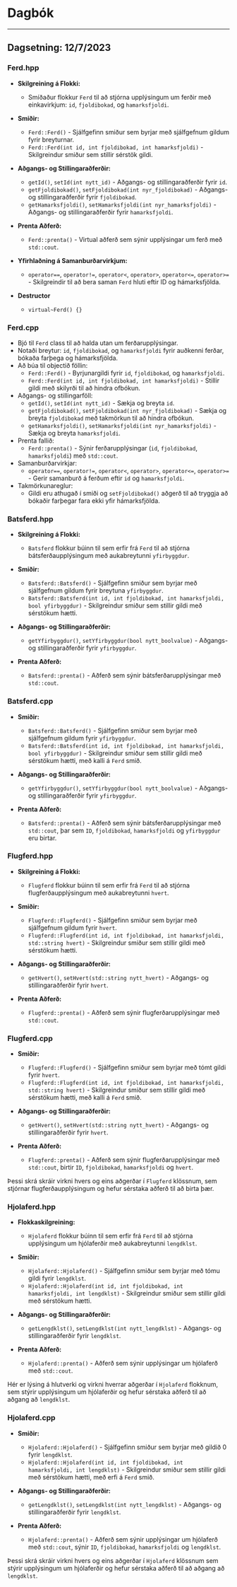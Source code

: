 # Dagbók
---
## **Dagsetning: 12/7/2023**  
### Ferd.hpp
  - **Skilgreining á Flokki:**
    - Smíðaður flokkur `Ferd` til að stjórna upplýsingum um ferðir með einkavirkjum: `id`, `fjoldibokad`, og `hamarksfjoldi`.
  
  - **Smiðir:**
    - `Ferd::Ferd()` - Sjálfgefinn smiður sem byrjar með sjálfgefnum gildum fyrir breyturnar.
    - `Ferd::Ferd(int id, int fjoldibokad, int hamarksfjoldi)` - Skilgreindur smiður sem stillir sérstök gildi.
  
  - **Aðgangs- og Stillingaraðferðir:**
    - `getId()`, `setId(int nytt_id)` - Aðgangs- og stillingaraðferðir fyrir `id`.
    - `getFjoldibokad()`, `setFjoldibokad(int nyr_fjoldibokad)` - Aðgangs- og stillingaraðferðir fyrir `fjoldibokad`.
    - `getHamarksfjoldi()`, `setHamarksfjoldi(int nyr_hamarksfjoldi)` - Aðgangs- og stillingaraðferðir fyrir `hamarksfjoldi`.
  
  - **Prenta Aðferð:**
    - `Ferd::prenta()` - Virtual aðferð sem sýnir upplýsingar um ferð með `std::cout`.
  
  - **Yfirhlaðning á Samanburðarvirkjum:**
    - `operator==`, `operator!=`, `operator<`, `operator>`, `operator<=`, `operator>=` - Skilgreindir til að bera saman `Ferd` hluti eftir ID og     hámarksfjölda.
  - **Destructor**
    - `virtual~Ferd() {}`

### Ferd.cpp
  - Bjó til `Ferd` class til að halda utan um ferðarupplýsingar.
  - Notaði breytur: `id`, `fjoldibokad`, og `hamarksfjoldi` fyrir auðkenni ferðar, bókaða farþega og hámarksfjölda.
  - Að búa til objectið föllin:
    - `Ferd::Ferd()` - Byrjunargildi fyrir `id`, `fjoldibokad`, og `hamarksfjoldi`.
    - `Ferd::Ferd(int id, int fjoldibokad, int hamarksfjoldi)` - Stillir gildi með skilyrði til að hindra ofbókun.
  - Aðgangs- og stillingarföll:
    - `getId()`, `setId(int nytt_id)` - Sækja og breyta `id`.
    - `getFjoldibokad()`, `setFjoldibokad(int nyr_fjoldibokad)` - Sækja og breyta `fjoldibokad` með takmörkun til að hindra ofbókun.
    - `getHamarksfjoldi()`, `setHamarksfjoldi(int nyr_hamarksfjoldi)` - Sækja og breyta `hamarksfjoldi`.
  - Prenta fallið:
    - `Ferd::prenta()` - Sýnir ferðarupplýsingar (`id`, `fjoldibokad`, `hamarksfjoldi`) með `std::cout`.
  - Samanburðarvirkjar:
    - `operator==`, `operator!=`, `operator<`, `operator>`, `operator<=`, `operator>=` - Gerir samanburð á ferðum eftir `id` og `hamarksfjoldi`.
  - Takmörkunareglur:
    - Gildi eru athugað í smiði og `setFjoldibokad()` aðgerð til að tryggja að bókaðir farþegar fara ekki yfir hámarksfjölda.

### Batsferd.hpp
  - **Skilgreining á Flokki:**
    - `Batsferd` flokkur búinn til sem erfir frá `Ferd` til að stjórna bátsferðaupplýsingum með aukabreytunni `yfirbyggdur`.
  
  - **Smiðir:**
    - `Batsferd::Batsferd()` - Sjálfgefinn smiður sem byrjar með sjálfgefnum gildum fyrir breytuna `yfirbyggdur`.
    - `Batsferd::Batsferd(int id, int fjoldibokad, int hamarksfjoldi, bool yfirbyggdur)` - Skilgreindur smiður sem stillir gildi með sérstökum hætti.
  
  - **Aðgangs- og Stillingaraðferðir:**
    - `getYfirbyggdur()`, `setYfirbyggdur(bool nytt_boolvalue)` - Aðgangs- og stillingaraðferðir fyrir `yfirbyggdur`.
  
  - **Prenta Aðferð:**
    - `Batsferd::prenta()` - Aðferð sem sýnir bátsferðarupplýsingar með `std::cout`.

### Batsferd.cpp
  - **Smiðir:**
    - `Batsferd::Batsferd()` - Sjálfgefinn smiður sem byrjar með sjálfgefnum gildum fyrir `yfirbyggdur`.
    - `Batsferd::Batsferd(int id, int fjoldibokad, int hamarksfjoldi, bool yfirbyggdur)` - Skilgreindur smiður sem stillir gildi með sérstökum hætti, með kalli á `Ferd` smið.
  
  - **Aðgangs- og Stillingaraðferðir:**
    - `getYfirbyggdur()`, `setYfirbyggdur(bool nytt_boolvalue)` - Aðgangs- og stillingaraðferðir fyrir `yfirbyggdur`.
  
  - **Prenta Aðferð:**
    - `Batsferd::prenta()` - Aðferð sem sýnir bátsferðarupplýsingar með `std::cout`, þar sem `ID`, `fjoldibokad`, `hamarksfjoldi` og `yfirbyggdur` eru birtar.

### Flugferd.hpp
  - **Skilgreining á Flokki:**
    - `Flugferd` flokkur búinn til sem erfir frá `Ferd` til að stjórna flugferðaupplýsingum með aukabreytunni `hvert`.
  
  - **Smiðir:**
    - `Flugferd::Flugferd()` - Sjálfgefinn smiður sem byrjar með sjálfgefnum gildum fyrir `hvert`.
    - `Flugferd::Flugferd(int id, int fjoldibokad, int hamarksfjoldi, std::string hvert)` - Skilgreindur smiður sem stillir gildi með sérstökum hætti.
  
  - **Aðgangs- og Stillingaraðferðir:**
    - `getHvert()`, `setHvert(std::string nytt_hvert)` - Aðgangs- og stillingaraðferðir fyrir `hvert`.
  
  - **Prenta Aðferð:**
    - `Flugferd::prenta()` - Aðferð sem sýnir flugferðarupplýsingar með `std::cout`.

### Flugferd.cpp
  - **Smiðir:**
    - `Flugferd::Flugferd()` - Sjálfgefinn smiður sem byrjar með tómt gildi fyrir `hvert`.
    - `Flugferd::Flugferd(int id, int fjoldibokad, int hamarksfjoldi, std::string hvert)` - Skilgreindur smiður sem stillir gildi með sérstökum hætti, með kalli á `Ferd` smið.
  
  - **Aðgangs- og Stillingaraðferðir:**
    - `getHvert()`, `setHvert(std::string nytt_hvert)` - Aðgangs- og stillingaraðferðir fyrir `hvert`.
  
  - **Prenta Aðferð:**
    - `Flugferd::prenta()` - Aðferð sem sýnir flugferðarupplýsingar með `std::cout`, birtir `ID`, `fjoldibokad`, `hamarksfjoldi` og `hvert`.
  
  Þessi skrá skráir virkni hvers og eins aðgerðar í `Flugferd` klössnum, sem stjórnar flugferðaupplýsingum og hefur sérstaka aðferð til að birta þær.

### Hjolaferd.hpp
  - **Flokkaskilgreining:**
    - `Hjolaferd` flokkur búinn til sem erfir frá `Ferd` til að stjórna upplýsingum um hjólaferðir með aukabreytunni `lengdklst`.
  
  - **Smiðir:**
    - `Hjolaferd::Hjolaferd()` - Sjálfgefinn smiður sem byrjar með tómu gildi fyrir `lengdklst`.
    - `Hjolaferd::Hjolaferd(int id, int fjoldibokad, int hamarksfjoldi, int lengdklst)` - Skilgreindur smiður sem stillir gildi með sérstökum hætti.
  
  - **Aðgangs- og Stillingaraðferðir:**
    - `getLengdklst()`, `setLengdklst(int nytt_lengdklst)` - Aðgangs- og stillingaraðferðir fyrir `lengdklst`.
  
  - **Prenta Aðferð:**
    - `Hjolaferd::prenta()` - Aðferð sem sýnir upplýsingar um hjólaferð með `std::cout`.
  
  Hér er lýsing á hlutverki og virkni hverrar aðgerðar í `Hjolaferd` flokknum, sem stýrir upplýsingum um hjólaferðir og hefur sérstaka aðferð til að aðgang að `lengdklst`.

### Hjolaferd.cpp
  - **Smiðir:**
    - `Hjolaferd::Hjolaferd()` - Sjálfgefinn smiður sem byrjar með gildið 0 fyrir `lengdklst`.
    - `Hjolaferd::Hjolaferd(int id, int fjoldibokad, int hamarksfjoldi, int lengdklst)` - Skilgreindur smiður sem stillir gildi með sérstökum hætti, með erfi á `Ferd` smið.
  
  - **Aðgangs- og Stillingaraðferðir:**
    - `getLengdklst()`, `setLengdklst(int nytt_lengdklst)` - Aðgangs- og stillingaraðferðir fyrir `lengdklst`.
  
  - **Prenta Aðferð:**
    - `Hjolaferd::prenta()` - Aðferð sem sýnir upplýsingar um hjólaferð með `std::cout`, sýnir `ID`, `fjoldibokad`, `hamarksfjoldi` og `lengdklst`.
  
  Þessi skrá skráir virkni hvers og eins aðgerðar í `Hjolaferd` klössnum sem stýrir upplýsingum um hjólaferðir og hefur sérstaka aðferð til að aðgang að `lengdklst`.
